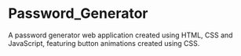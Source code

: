 # Password_Generator
A password generator web application created using HTML, CSS and JavaScript, featuring button animations created using CSS.

